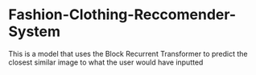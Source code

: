 # Fashion-Clothing-Reccomender-System

This is a model that uses the Block Recurrent Transformer  to predict the closest similar image to what the user would have inputted 
